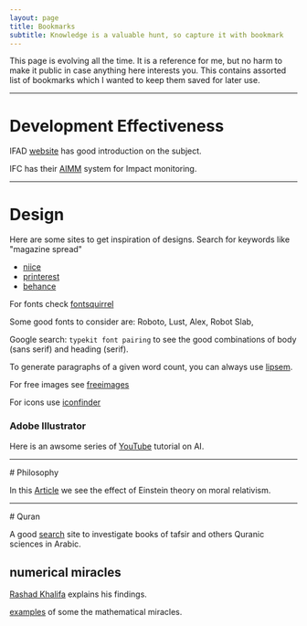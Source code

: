 ```yaml
---
layout: page
title: Bookmarks
subtitle: Knowledge is a valuable hunt, so capture it with bookmark
---
```


This page is evolving all the time. It is a reference for me, but no harm to make it public in case anything here interests you. This contains assorted list of bookmarks which I wanted to keep them saved for later use. 

<hr>

# Development Effectiveness

IFAD [website](https://www.ifad.org/en/development-effectiveness) has good introduction on the subject. 

IFC has their [AIMM](https://www.ifc.org/wps/wcm/connect/topics_ext_content/ifc_external_corporate_site/development+impact/areas+of+work/sa_aimm) system for Impact monitoring. 


<hr>

# Design

Here are some sites to get inspiration of designs. Search for keywords like "magazine spread"

* [niice](https://niice.co/search/magazine%20spread)
* [printerest](https://www.pinterest.com/search/pins/?q=magazine%20spread&rs=guide&term_meta[]=magazine%7Crecentsearch%7C1&add_refine=spread%7Cguide%7Cword%7C6)
* [behance](https://www.behance.net/search?content=projects&sort=appreciations&time=week&featured_on_behance=true&search=magazine%20spread)

For fonts check [fontsquirrel](https://www.fontsquirrel.com)

Some good fonts to consider are: Roboto, Lust, Alex, Robot Slab, 

Google search: `typekit font pairing` to see the good combinations of body (sans serif) and heading (serif).

To generate paragraphs of a given word count, you can always use [lipsem](https://www.lipsum.com/).

For free images see [freeimages](https://www.freeimages.com)

For icons use [iconfinder](https://www.iconfinder.com)

### Adobe Illustrator

Here is an awsome series of [YouTube](https://www.youtube.com/watch?v=QKWnkIPur2Q) tutorial on AI. 

<hr>
# Philosophy

In this [Article](https://albertmohler.com/2015/12/07/relativity-moral-relativism-and-the-modern-age) we see the effect of Einstein theory on moral relativism. 

<hr>
# Quran

A good [search](https://furqan.co/) site to investigate books of tafsir and others Quranic sciences in Arabic. 

## numerical miracles
[Rashad Khalifa](https://www.youtube.com/watch?v=mhmoxuJygBk) explains his findings. 

[examples](https://www.youtube.com/watch?v=N6EznaEmWoU&feature=youtu.be) of some the mathematical miracles. 